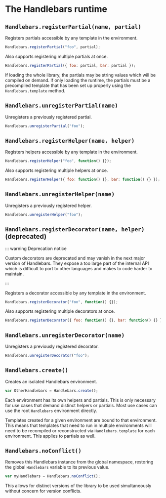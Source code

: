 # The Handlebars runtime

## `Handlebars.registerPartial(name, partial)`

Registers partials accessible by any template in the environment.

```js
Handlebars.registerPartial("foo", partial);
```

Also supports registering multiple partials at once.

```js
Handlebars.registerPartial({ foo: partial, bar: partial });
```

If loading the whole library, the partials may be string values which will be compiled on demand. If only loading the
runtime, the partials must be a precompiled template that has been set up properly using the `Handlebars.template`
method.

## `Handlebars.unregisterPartial(name)`

Unregisters a previously registered partial.

```js
Handlebars.unregisterPartial("foo");
```

## `Handlebars.registerHelper(name, helper)`

Registers helpers accessible by any template in the environment.

```js
Handlebars.registerHelper("foo", function() {});
```

Also supports registering multiple helpers at once.

```js
Handlebars.registerHelper({ foo: function() {}, bar: function() {} });
```

## `Handlebars.unregisterHelper(name)`

Unregisters a previously registered helper.

```js
Handlebars.unregisterHelper("foo");
```

## `Handlebars.registerDecorator(name, helper)` (deprecated)

::: warning Deprecation notice

Custom decorators are deprecated and may vanish in the next major version of Handlebars. They expose a too large part of
the internal API which is difficult to port to other languages and makes to code harder to maintain.

:::

Registers a decorator accessible by any template in the environment.

```js
Handlebars.registerDecorator("foo", function() {});
```

Also supports registering multiple decorators at once.

```js
Handlebars.registerDecorator({ foo: function() {}, bar: function() {} });
```

## `Handlebars.unregisterDecorator(name)`

Unregisters a previously registered decorator.

```js
Handlebars.unregisterDecorator("foo");
```

## `Handlebars.create()`

Creates an isolated Handlebars environment.

```js
var OtherHandlebars = Handlebars.create();
```

Each environment has its own helpers and partials. This is only necessary for use cases that demand distinct helpers or
partials. Most use cases can use the root `Handlebars` environment directly.

Templates created for a given environment are bound to that environment. This means that templates that need to run in
multiple environments will need to be recompiled or reconstructed via `Handlebars.template` for each environment. This
applies to partials as well.

## `Handlebars.noConflict()`

Removes this Handlebars instance from the global namespace, restoring the global `Handlebars` variable to its previous
value.

```js
var myHandlebars = Handlebars.noConflict();
```

This allows for distinct versions of the library to be used simultaneously without concern for version conflicts.
